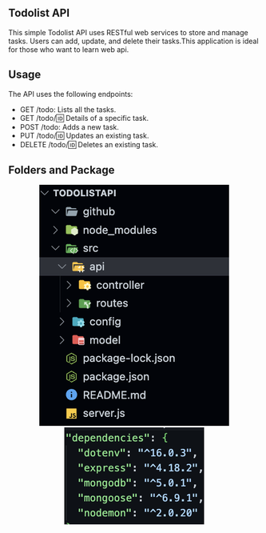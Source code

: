 ## Todolist API

This simple Todolist API uses RESTful web services to store and manage tasks. Users can add, update, and delete their tasks.This application is ideal for those who want to learn web api.

## Usage

The API uses the following endpoints:

- GET /todo: Lists all the tasks.
- GET /todo/:id: Details of a specific task.
- POST /todo: Adds a new task.
- PUT /todo/:id: Updates an existing task.
- DELETE /todo/:id: Deletes an existing task.

## Folders and Package

<div align="center">
  <img src="https://github.com/EmreToklu00/todolistapi/blob/main/github/folder.png">
  <img src="https://github.com/EmreToklu00/todolistapi/blob/main/github/package.png">
</div>
